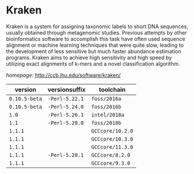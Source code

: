 # Kraken

Kraken is a system for assigning taxonomic labels to short DNA sequences,  usually obtained through metagenomic studies. Previous attempts by other  bioinformatics software to accomplish this task have often used sequence  alignment or machine learning techniques that were quite slow, leading to  the development of less sensitive but much faster abundance estimation  programs. Kraken aims to achieve high sensitivity and high speed by  utilizing exact alignments of k-mers and a novel classification algorithm.

*homepage*: <http://ccb.jhu.edu/software/kraken/>

version | versionsuffix | toolchain
--------|---------------|----------
``0.10.5-beta`` | ``-Perl-5.22.1`` | ``foss/2016a``
``0.10.5-beta`` | ``-Perl-5.24.0`` | ``foss/2016b``
``1.0`` | ``-Perl-5.26.1`` | ``intel/2018a``
``1.1`` | ``-Perl-5.28.0`` | ``foss/2018b``
``1.1.1`` |  | ``GCCcore/10.2.0``
``1.1.1`` |  | ``GCCcore/10.3.0``
``1.1.1`` |  | ``GCCcore/11.3.0``
``1.1.1`` | ``-Perl-5.28.1`` | ``GCCcore/8.2.0``
``1.1.1`` |  | ``GCCcore/9.3.0``
